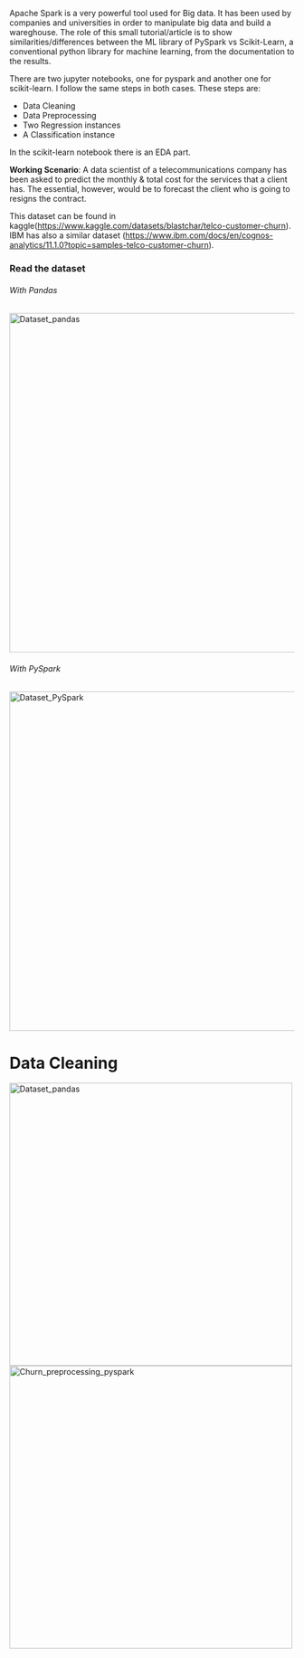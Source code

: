 Apache Spark is a very powerful tool used for Big data. It has been used by companies and universities in order to manipulate big data and build a wareghouse. The role of this small tutorial/article is to show similarities/differences between the ML library of PySpark vs Scikit-Learn, a conventional python library for machine learning, from the documentation to the results. 

There are two jupyter notebooks, one for pyspark and another one for scikit-learn. I follow the same steps in both cases. These steps are: 

- Data Cleaning
- Data Preprocessing
- Two Regression instances
- A Classification instance

In the scikit-learn notebook there is an EDA part.


**Working Scenario**:
A data scientist of a telecommunications company has been asked to predict the monthly & total cost for the services that a client has. The essential, however, would be to forecast the client who is going to resigns the contract.


This dataset can be found in kaggle(https://www.kaggle.com/datasets/blastchar/telco-customer-churn). IBM has also a similar dataset (https://www.ibm.com/docs/en/cognos-analytics/11.1.0?topic=samples-telco-customer-churn).

### Read the dataset

###### With Pandas
<img width="600" alt="Dataset_pandas" src="https://user-images.githubusercontent.com/86191637/227224110-3059f4e8-ea2a-4be0-8254-ab15f809a9d6.png"/>

###### With PySpark
<img width="600" alt="Dataset_PySpark" src="https://user-images.githubusercontent.com/86191637/227226436-81a29685-36fe-4198-b168-30277a207bf7.png">

# Data Cleaning


<p float="left">
  <img width="500" alt="Dataset_pandas" src="https://user-images.githubusercontent.com/86191637/227224110-3059f4e8-ea2a-4be0-8254-ab15f809a9d6.png"/>
  <img width="500" alt="Churn_preprocessing_pyspark" src="https://user-images.githubusercontent.com/86191637/227220609-6ad50c15-18e8-48f3-b8a4-726ba4bd3a2d.png">
</p>



